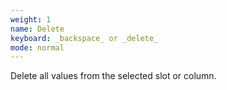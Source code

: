 ```yaml
---
weight: 1
name: Delete
keyboard: _backspace_ or _delete_
mode: normal
---
```

Delete all values from the selected slot or column.